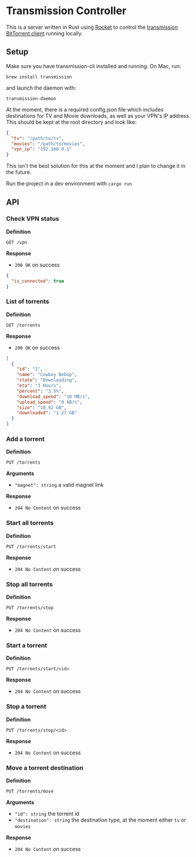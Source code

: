 # Transmission Controller

This is a server written in Rust using [Rocket](https://rocket.rs/) to control the [transmission BitTorrent client](https://transmissionbt.com/) running locally.

## Setup

Make sure you have transmission-cli installed and running. On Mac, run:

`brew install transmission`

and launch the daemon with:

`transmission-daemon`

At the moment, there is a required config.json file which includes destinations for TV and Movie downloads, as well as your VPN's IP address. This should be kept at the root directory and look like:

```json
{
  "tv": "/path/to/tv",
  "movies": "/path/to/movies",
  "vpn_ip": "192.168.0.1"
}
```

This isn't the best solution for this at the moment and I plan to change it in the future.

Run the project in a dev environment with `cargo run`

## API

### Check VPN status

**Definition**

`GET /vpn`

**Response**

- `200 OK` on success

```json
{
  "is_connected": true
}
```

### List of torrents

**Definition**

`GET /torrents`

**Response**

- `200 OK` on success

```json
[
  {
    "id": "1",
    "name": "Cowboy Bebop",
    "state": "Downloading",
    "eta": "3 Hours",
    "percent": "3.5%",
    "download_speed": "10 MB/s",
    "upload_speed": "0 kB/s",
    "size": "10.92 GB",
    "downloaded": "1.27 GB"
  }
]
```

### Add a torrent

**Definition**

`PUT /torrents`

**Arguments**

- `"magnet": string` a valid magnet link

**Response**

- `204 No Content` on success

### Start all torrents

**Definition**

`PUT /torrents/start`

**Response**

- `204 No Content` on success

### Stop all torrents

**Definition**

`PUT /torrents/stop`

**Response**

- `204 No Content` on success

### Start a torrent

**Definition**

`PUT /torrents/start/<id>`

**Response**

- `204 No Content` on success

### Stop a torrent

**Definition**

`PUT /torrents/stop/<id>`

**Response**

- `204 No Content` on success

### Move a torrent destination

**Definition**

`PUT /torrents/move`

**Arguments**

- `"id": string` the torrent id
- `"destination": string` the destination type, at the moment either `tv` or `movies`

**Response**

- `204 No Content` on success
